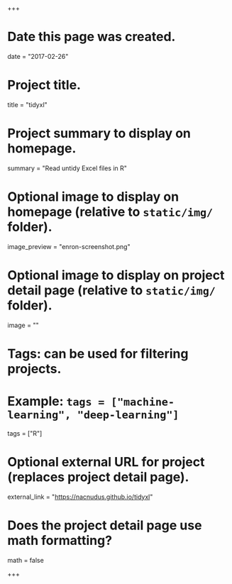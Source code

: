 +++
# Date this page was created.
date = "2017-02-26"

# Project title.
title = "tidyxl"

# Project summary to display on homepage.
summary = "Read untidy Excel files in R"

# Optional image to display on homepage (relative to `static/img/` folder).
image_preview = "enron-screenshot.png"

# Optional image to display on project detail page (relative to `static/img/` folder).
image = ""

# Tags: can be used for filtering projects.
# Example: `tags = ["machine-learning", "deep-learning"]`
tags = ["R"]

# Optional external URL for project (replaces project detail page).
external_link = "https://nacnudus.github.io/tidyxl"

# Does the project detail page use math formatting?
math = false

+++
